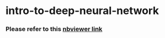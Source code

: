 # intro-to-deep-neural-network

### Please refer to this [nbviewer link](https://nbviewer.jupyter.org/github/shaharlinial/intro-to-deep-neural-network/blob/master/Presentation.ipynb)
